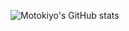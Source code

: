 ![Motokiyo's GitHub stats](https://github-readme-stats.vercel.app/api?username=motoki-yo&show_icons=true&theme=radical)